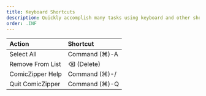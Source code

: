 ```yaml
---
title: Keyboard Shortcuts
description: Quickly accomplish many tasks using keyboard and other shortcuts.
order: .INF
---
```


Action                      | Shortcut
:-------------------------- | :--------------------------
Select All                  | Command (⌘)-A
Remove From List            | ⌫ (Delete)
ComicZipper Help            | Command (⌘)-/
Quit ComicZipper            | Command (⌘)-Q
